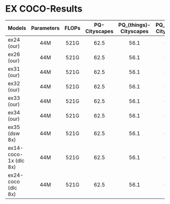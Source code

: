 
# EX COCO-Results

| Models      | Parameters  | FLOPs         | PQ-Cityscapes         | PQ_{things}-Cityscapes         | PQ_{stuff}-Cityscapes          | PQ-COCO         | PQ_{things}-COCO        | PQ_{stuff}-COCO       | record|
| :---        |    :----:   |      :----:   |      :----:   |      :----:   |      :----:  |     :----:   |      :----:   |      :----:    |    :----:    |    
| ex24 (our) | 44M       | 521G   |   62.5         |    56.1    |  67.1  |   ---          |    ---    |  ---  |  | 
| ex26 (our) | 44M       | 521G   |   62.5         |    56.1    |  67.1  |   ---          |    ---    |  ---  |  | 
| ex31 (our) | 44M       | 521G   |   62.5         |    56.1    |  67.1  |   ---          |    ---    |  ---  |  | 
| ex32 (our) | 44M       | 521G   |   62.5         |    56.1    |  67.1  |   ---          |    ---    |  ---  |  | 
| ex33 (our) | 44M       | 521G   |   62.5         |    56.1    |  67.1  |   ---          |    ---    |  ---  |  | 
| ex34 (our) | 44M       | 521G   |   62.5         |    56.1    |  67.1  |   ---          |    ---    |  ---  |  | 
| ex35 (dsw 8x) | 44M       | 521G   |   62.5         |    56.1    |  67.1  |   ---          |    ---    |  ---  | |
| ex14-coco-1x (dlc 8x) | 44M       | 521G   |   62.5         |    56.1    |  67.1  |   ---          |    ---    |  ---  |  | 
| ex24-coco (dlc 8x) | 44M       | 521G   |   62.5         |    56.1    |  67.1  |   ---          |    ---    |  ---  |  | 




